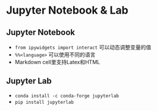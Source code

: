 # Jupyter Notebook & Lab

## Jupyter Notebook

* `from ipywidgets import interact` 可以动态调整变量的值
* `%%<language>` 可以使用不同的语言
* Markdown cell里支持Latex和HTML

## Jupyter Lab
* `conda install -c conda-forge jupyterlab`
* `pip install jupyterlab`

